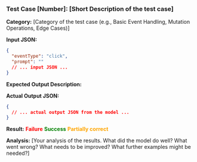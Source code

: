 ### Test Case [Number]: [Short Description of the test case]

**Category:** [Category of the test case (e.g., Basic Event Handling, Mutation Operations, Edge Cases)]

**Input JSON:**

```json
{
  "eventType": "click",
  "prompt": ""
  // ... input JSON ...
}
```

**Expected Output Description:**

**Actual Output JSON:**

```json
{
  // ... actual output JSON from the model ...
}
```

**Result:**
<span style="color:red;font-weight:bold">Failure</span>
<span style="color:green;font-weight:bold">Success</span>
<span style="color:orange;font-weight:bold">Partially correct</span>

**Analysis:** [Your analysis of the results. What did the model do well? What went wrong? What needs to be improved? What further examples might be needed?]
